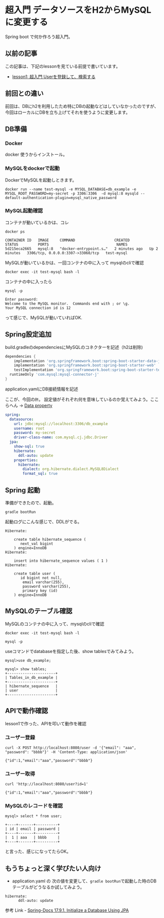 # 超入門 データソースをH2からMySQLに変更する

Spring boot で何か作ろう超入門。

## 以前の記事

この記事は、下記のlessonを見ている前提で書いています。

- [lesson1: 超入門 Userを登録して、検索する](https://github.com/mzsima/first_spring/tree/lesson1)


## 前回との違い

前回は、DBにh2を利用したため特にDBの起動などはしていなかったのですが、今回はローカルにDBを立ち上げてそれを使うように変更します。 

## DB準備

### Docker 
docker 使うからインストール。

### MySQLをdockerで起動

DockerでMySQLを起動しときます。

```console
docker run --name test-mysql -e MYSQL_DATABASE=db_example -e MYSQL_ROOT_PASSWORD=my-secret -p 3306:3306  -d mysql:8 mysqld --default-authentication-plugin=mysql_native_password
```

### MySQL起動確認

コンテナが動いているかは、コレ

```console
docker ps

CONTAINER ID   IMAGE     COMMAND                  CREATED         STATUS         PORTS                               NAMES
5d215eca2665   mysql:8   "docker-entrypoint.s…"   2 minutes ago   Up 2 minutes   3306/tcp, 0.0.0.0:3307->33060/tcp   test-mysql
```

MySQLが動いているかは、一回コンテナの中に入って mysqlのcliで確認

```console
docker exec -it test-mysql bash -l
```

コンテナの中に入ったら

```console
mysql -p

Enter password: 
Welcome to the MySQL monitor.  Commands end with ; or \g.
Your MySQL connection id is 12
```

って感じで、MySQLが動いていればOK.


## Spring設定追加

build.gradleのdependenciesにMySQLのコネクターを記述（h2は削除)

```gradle
dependencies {
	implementation 'org.springframework.boot:spring-boot-starter-data-jpa'
	implementation 'org.springframework.boot:spring-boot-starter-web'
	testImplementation 'org.springframework.boot:spring-boot-starter-test'
  runtimeOnly 'com.mysql:mysql-connector-j'
}
```

application.yamlにDB接続情報を記述

ここが、今回の`肝`。 設定値がそれぞれ何を意味しているのか覚えてみよう。ここらへん -> [Data property](https://docs.spring.io/spring-boot/docs/current/reference/html/application-properties.html#application-properties.data.spring.datasource.url)

```application.yaml
spring:
  datasource:
    url: jdbc:mysql://localhost:3306/db_example
    username: root
    password: my-secret
    driver-class-name: com.mysql.cj.jdbc.Driver
  jpa:
    show-sql: true
    hibernate: 
      ddl-auto: update
    properties:
      hibernate:
        dialect: org.hibernate.dialect.MySQL8Dialect
        format_sql: true
```

## Spring 起動

準備ができたので、起動。

```console
gradle bootRun
```

起動ログにこんな感じで、DDLがでる。

``` console
Hibernate: 
    
    create table hibernate_sequence (
       next_val bigint
    ) engine=InnoDB
Hibernate: 
    
    insert into hibernate_sequence values ( 1 )
Hibernate: 
    
    create table user (
       id bigint not null,
        email varchar(255),
        password varchar(255),
        primary key (id)
    ) engine=InnoDB
```

## MySQLのテーブル確認

MySQLのコンテナの中に入って、mysqlのcliで確認

```console
docker exec -it test-mysql bash -l
```

```console
mysql -p
```

useコマンドでdatabaseを指定した後、show tablesでみてみよう。

```console
mysql>use db_example;

mysql> show tables;
+----------------------+
| Tables_in_db_example |
+----------------------+
| hibernate_sequence   |
| user                 |
+----------------------+
```

## APIで動作確認

lesson1で作った、APIを叩いて動作を確認

### ユーザー登録

```console
curl -X POST http://localhost:8080/user -d '{"email": "aaa", "password": "bbbb"}' -H 'Content-Type: application/json'

{"id":1,"email":"aaa","password":"bbbb"}
```

### ユーザー取得

```console
curl 'http://localhost:8080/user?id=1'

{"id":1,"email":"aaa","password":"bbbb"}
```

### MySQLのレコードを確認

```
mysql> select * from user;

+----+-------+----------+
| id | email | password |
+----+-------+----------+
|  1 | aaa   | bbbb     |
+----+-------+----------+
```

と言った、感じになってたらOK。


## もうちょっと深く学びたい人向け

- application.yaml の 次の値を変更して、`gradle bootRun`で起動した時のDBテーブルがどうなるか試してみよう。

```
hibernate: 
      ddl-auto: update
```

参考 Link - [Spring-Docs 17.9.1. Initialize a Database Using JPA](https://docs.spring.io/spring-boot/docs/2.6.14/reference/htmlsingle/#howto.data-initialization.using-jpa)
